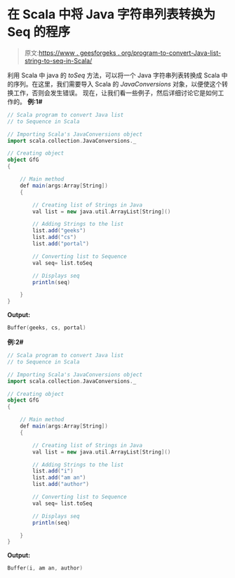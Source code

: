 # 在 Scala 中将 Java 字符串列表转换为 Seq 的程序

> 原文:[https://www . geesforgeks . org/program-to-convert-Java-list-string-to-seq-in-Scala/](https://www.geeksforgeeks.org/program-to-convert-java-list-of-strings-to-seq-in-scala/)

利用 Scala 中 java 的 *toSeq* 方法，可以将一个 Java 字符串列表转换成 Scala 中的序列。在这里，我们需要导入 Scala 的 *JavaConversions* 对象，以便使这个转换工作，否则会发生错误。
现在，让我们看一些例子，然后详细讨论它是如何工作的。
**例:1#**

```scala
// Scala program to convert Java list 
// to Sequence in Scala

// Importing Scala's JavaConversions object
import scala.collection.JavaConversions._

// Creating object
object GfG
{ 

    // Main method
    def main(args:Array[String])
    {

        // Creating list of Strings in Java
        val list = new java.util.ArrayList[String]()

        // Adding Strings to the list
        list.add("geeks")
        list.add("cs")
        list.add("portal")

        // Converting list to Sequence 
        val seq= list.toSeq

        // Displays seq
        println(seq)

    }
}
```

**Output:**

```scala
Buffer(geeks, cs, portal)

```

**例:2#**

```scala
// Scala program to convert Java list 
// to Sequence in Scala

// Importing Scala's JavaConversions object
import scala.collection.JavaConversions._

// Creating object
object GfG
{ 

    // Main method
    def main(args:Array[String])
    {

        // Creating list of Strings in Java
        val list = new java.util.ArrayList[String]()

        // Adding Strings to the list
        list.add("i")
        list.add("am an")
        list.add("author")

        // Converting list to Sequence 
        val seq= list.toSeq

        // Displays seq
        println(seq)

    }
}
```

**Output:**

```scala
Buffer(i, am an, author)

```